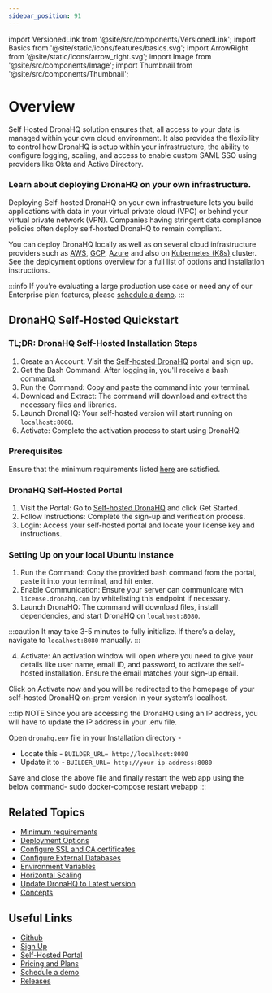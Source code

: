 ```yaml
---
sidebar_position: 91
---
```


import VersionedLink from '@site/src/components/VersionedLink';
import Basics from '@site/static/icons/features/basics.svg';
import ArrowRight from '@site/static/icons/arrow_right.svg';
import Image from '@site/src/components/Image'; 
import Thumbnail from '@site/src/components/Thumbnail';

# Overview

Self Hosted DronaHQ solution ensures that, all access to your data is managed within your own cloud environment. It
also provides the flexibility to control how DronaHQ is setup within your infrastructure, the ability to configure logging, scaling, and access to enable custom SAML SSO using providers like Okta and Active Directory.

### Learn about deploying DronaHQ on your own infrastructure.

Deploying Self-hosted DronaHQ on your own infrastructure lets you build applications with data in your virtual private cloud (VPC) or behind your virtual private network (VPN). Companies having stringent data compliance policies often deploy self-hosted DronaHQ to remain compliant.

You can deploy DronaHQ locally as well as on several cloud infrastructure providers such as [AWS](https://aws.amazon.com/), [GCP](https://cloud.google.com/), [Azure](https://azure.microsoft.com/) and also on [Kubernetes (K8s)](https://kubernetes.io/) cluster. See the deployment options overview for a full list of options and installation instructions.

:::info
If you’re evaluating a large production use case or need any of our Enterprise plan features, please [schedule a demo](https://www.dronahq.com/self-hosted-demo-call).
:::


## DronaHQ Self-Hosted Quickstart


### TL;DR: DronaHQ Self-Hosted Installation Steps

1. Create an Account: Visit the [Self-hosted DronaHQ](https://www.dronahq.com/self-hosted/) portal and sign up.
2. Get the Bash Command: After logging in, you'll receive a bash command.
3. Run the Command: Copy and paste the command into your terminal.
4. Download and Extract: The command will download and extract the necessary files and libraries.
5. Launch DronaHQ: Your self-hosted version will start running on `localhost:8080`.
6. Activate: Complete the activation process to start using DronaHQ.

### Prerequisites

Ensure that the minimum requirements listed [here](/self-hosted-deployment/requirements) are satisfied.

### DronaHQ Self-Hosted Portal

1. Visit the Portal: Go to [Self-hosted DronaHQ](https://www.dronahq.com/self-hosted/) and click Get Started.
2. Follow Instructions: Complete the sign-up and verification process.
3. Login: Access your self-hosted portal and locate your license key and instructions.

<figure>
  <Thumbnail src="/img/self-hosted-deployment/overview/portal.png" alt="DronaHQ self hosted key" />
</figure>

### Setting Up on your local Ubuntu instance

1. Run the Command: Copy the provided bash command from the portal, paste it into your terminal, and hit enter.
2. Enable Communication: Ensure your server can communicate with `license.dronahq.com` by whitelisting this endpoint if necessary.
3. Launch DronaHQ: The command will download files, install dependencies, and start DronaHQ on `localhost:8080`.

<figure>
  <Thumbnail src="/img/self-hosted-deployment/overview/ubuntu.jpeg" alt="DronaHQ self hosted key" />
</figure>

:::caution 
It may take 3-5 minutes to fully initialize. If there’s a delay, navigate to `localhost:8080` manually.
:::

4. Activate: An activation window will open where you need to give your details like user name, email ID, and password, to activate the self-hosted installation. Ensure the email matches your sign-up email.

<figure>
  <Thumbnail src="/img/self-hosted-deployment/overview/activation.png" alt="Activate DronaHQ Self-hosted" />
</figure>

Click on Activate now and you will be redirected to the homepage of your self-hosted DronaHQ on-prem version in your system’s localhost.

:::tip NOTE
Since you are accessing the DronaHQ using an IP address, you will have to update the IP address in your .env file.

Open `dronahq.env` file in your Installation directory -

- Locate this - `BUILDER_URL= http://localhost:8080`
- Update it to - `BUILDER_URL= http://your-ip-address:8080`

Save and close the above file and finally restart the web app using the below command-
sudo docker-compose restart webapp
:::

## Related Topics

- [Minimum requirements](/self-hosted-deployment/requirements)
- [Deployment Options](/self-hosted-deployment/deployment-options/local-machine)
- [Configure SSL and CA certificates](/self-hosted-deployment/configure-ssl-and-ca-certificates)
- [Configure External Databases](/self-hosted-deployment/configure-external-databases)
- [Environment Variables](/self-hosted-deployment/environment-variables)
- [Horizontal Scaling](/self-hosted-deployment/horizontal-scaling)
- [Update DronaHQ to Latest version](/self-hosted-deployment/update-dronahq-to-latest)
- [Concepts](/self-hosted-deployment/concepts/migrate-from-cloud-to-self-hosted)

## Useful Links

- [Github](https://github.com/dronahq/self-hosted)
- [Sign Up](https://www.dronahq.com/self-hosted-signup/)
- [Self-Hosted Portal](https://studio.dronahq.com/selfhosted/login)
- [Pricing and Plans](https://www.dronahq.com/pricing/)
- [Schedule a demo](https://www.dronahq.com/self-hosted-demo-call)
- [Releases](https://docs.dronahq.com/self-changelog/)